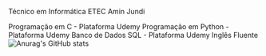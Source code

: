 Técnico em Informática ETEC Amin Jundi

Programação em C - Plataforma Udemy
Programação em Python - Plataforma Udemy
Banco de Dados SQL - Plataforma Udemy
Inglês Fluente
![Anurag's GitHub stats](https://github-readme-stats.vercel.app/api?username=JiqueGR&show_icons=true&theme=radical)

